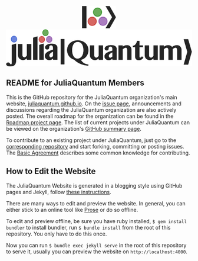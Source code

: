 <a name="logo"/>
<div align="center">
<a href="http://http://juliaquantum.github.io/" target="_blank">
<img src="images/logo_icon.png" alt="JuliaQuantum Logo" height="60"></img>
</a>
</div>

<a name="Textlogo"/>
<div align="center">
<a href="http://http://juliaquantum.github.io/" target="_blank">
<img src="images/logo_hires.png" alt="JuliaQuantum Logo in Text" height="100"></img>
</a>
</div>

## README for JuliaQuantum Members


This is the GitHub repository for the JuliaQuantum organization's main website, [juliaquantum.github.io](http://juliaquantum.github.io/). On the [issue page](https://github.com/JuliaQuantum/JuliaQuantum.github.io/issues), announcements and discussions regarding the JuliaQuantum organization are also actively posted. The overall roadmap for the organization can be found in the [Roadmap project page](https://github.com/JuliaQuantum/Roadmap). The list of current projects under JuliaQuantum can be viewed on the organization's [GitHub summary page](https://github.com/JuliaQuantum).

To contribute to an existing project under JuliaQuantum, just go to the [corresponding repository](https://github.com/JuliaQuantum) and start forking, committing or posting issues. The [Basic Agreement](https://github.com/JuliaQuantum/JuliaQuantum.github.io/issues/3) describes some common knowledge for contributing.


## How to Edit the Website

The JuliaQuantum Website is generated in a blogging style using GitHub pages and Jekyll, follow [these instructions](https://help.github.com/articles/using-jekyll-with-pages).

There are many ways to edit and preview the website. In general, you can either stick to an online tool like [Prose](http://prose.io) or do so offline.

To edit and preview offline, be sure you have ruby installed, `$ gem install bundler` to install bundler, run `$ bundle install` from the root of this repository.
You only have to do this once.

Now you can run `$ bundle exec jekyll serve` in the root of this repository to serve it, usually you can preview the website on `http://localhost:4000`.

